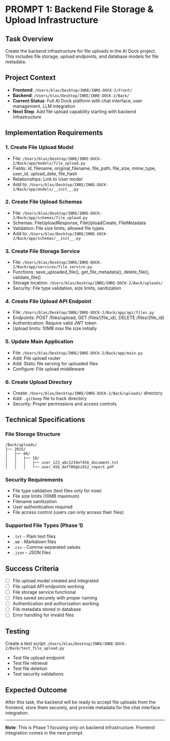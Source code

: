 # PROMPT 1: Backend File Storage & Upload Infrastructure

## Task Overview
Create the backend infrastructure for file uploads in the AI Dock project. This includes file storage, upload endpoints, and database models for file metadata.

## Project Context
- **Frontend**: `/Users/blas/Desktop/INRE/INRE-DOCK-2/Front/`
- **Backend**: `/Users/blas/Desktop/INRE/INRE-DOCK-2/Back/`
- **Current Status**: Full AI Dock platform with chat interface, user management, LLM integration
- **Next Step**: Add file upload capability starting with backend infrastructure

## Implementation Requirements

### 1. Create File Upload Model
- File: `/Users/blas/Desktop/INRE/INRE-DOCK-2/Back/app/models/file_upload.py`
- Fields: id, filename, original_filename, file_path, file_size, mime_type, user_id, upload_date, file_hash
- Relationships: Link to User model
- Add to: `/Users/blas/Desktop/INRE/INRE-DOCK-2/Back/app/models/__init__.py`

### 2. Create File Upload Schemas
- File: `/Users/blas/Desktop/INRE/INRE-DOCK-2/Back/app/schemas/file_upload.py`
- Schemas: FileUploadResponse, FileUploadCreate, FileMetadata
- Validation: File size limits, allowed file types
- Add to: `/Users/blas/Desktop/INRE/INRE-DOCK-2/Back/app/schemas/__init__.py`

### 3. Create File Storage Service
- File: `/Users/blas/Desktop/INRE/INRE-DOCK-2/Back/app/services/file_service.py`
- Functions: save_uploaded_file(), get_file_metadata(), delete_file(), validate_file()
- Storage location: `/Users/blas/Desktop/INRE/INRE-DOCK-2/Back/uploads/`
- Security: File type validation, size limits, sanitization

### 4. Create File Upload API Endpoint
- File: `/Users/blas/Desktop/INRE/INRE-DOCK-2/Back/app/api/files.py`
- Endpoints: POST /files/upload, GET /files/{file_id}, DELETE /files/{file_id}
- Authentication: Require valid JWT token
- Upload limits: 10MB max file size initially

### 5. Update Main Application
- File: `/Users/blas/Desktop/INRE/INRE-DOCK-2/Back/app/main.py`
- Add: File upload router
- Add: Static file serving for uploaded files
- Configure: File upload middleware

### 6. Create Upload Directory
- Create: `/Users/blas/Desktop/INRE/INRE-DOCK-2/Back/uploads/` directory
- Add: `.gitkeep` file to track directory
- Security: Proper permissions and access controls

## Technical Specifications

### File Storage Structure
```
/Back/uploads/
├── 2025/
│   ├── 06/
│   │   ├── 18/
│   │   │   ├── user_123_abc123def456_document.txt
│   │   │   └── user_456_def789ghi012_report.pdf
```

### Security Requirements
- File type validation (text files only for now)
- File size limits (10MB maximum)
- Filename sanitization
- User authentication required
- File access control (users can only access their files)

### Supported File Types (Phase 1)
- `.txt` - Plain text files
- `.md` - Markdown files
- `.csv` - Comma-separated values
- `.json` - JSON files

## Success Criteria
- [ ] File upload model created and integrated
- [ ] File upload API endpoints working
- [ ] File storage service functional
- [ ] Files saved securely with proper naming
- [ ] Authentication and authorization working
- [ ] File metadata stored in database
- [ ] Error handling for invalid files

## Testing
Create a test script: `/Users/blas/Desktop/INRE/INRE-DOCK-2/Back/test_file_upload.py`
- Test file upload endpoint
- Test file retrieval
- Test file deletion
- Test security validations

## Expected Outcome
After this task, the backend will be ready to accept file uploads from the frontend, store them securely, and provide metadata for the chat interface integration.

---

**Note**: This is Phase 1 focusing only on backend infrastructure. Frontend integration comes in the next prompt.
